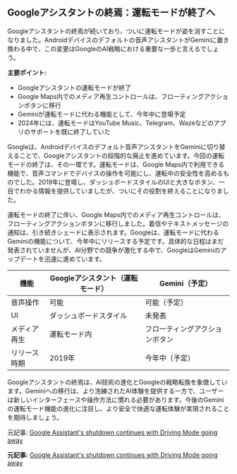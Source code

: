 ## Googleアシスタントの終焉：運転モードが終了へ

Googleアシスタントの終焉が続いており、ついに運転モードが姿を消すことになりました。Androidデバイスのデフォルトの音声アシスタントがGeminiに置き換わる中で、この変更はGoogleのAI戦略における重要な一歩と言えるでしょう。

**主要ポイント:**

* Googleアシスタントの運転モードが終了
* Google Maps内でのメディア再生コントロールは、フローティングアクションボタンに移行
* Geminiが運転モードに代わる機能として、今年中に登場予定
* 2024年には、運転モードはYouTube Music、Telegram、Wazeなどのアプリのサポートを既に終了していた

Googleは、Androidデバイスのデフォルト音声アシスタントをGeminiに切り替えることで、Googleアシスタントの段階的な廃止を進めています。今回の運転モードの終了は、その一環です。運転モードは、Google Maps内で利用できる機能で、音声コマンドでデバイスの操作を可能にし、運転中の安全性を高めるものでした。2019年に登場し、ダッシュボードスタイルのUIと大きなボタン、一目でわかる情報を提供していましたが、ついにその役割を終えることになりました。

運転モードの終了に伴い、Google Maps内でのメディア再生コントロールは、フローティングアクションボタンに移行しました。着信やテキストメッセージの通知は、引き続きシェードに表示されます。Googleは、運転モードに代わるGeminiの機能について、今年中にリリースする予定です。具体的な日程はまだ発表されていませんが、AI分野での競争が激化する中で、GoogleはGeminiのアップデートを迅速に進めています。

| 機能 | Googleアシスタント（運転モード） | Gemini（予定） |
| ------------- | -------------------------------- | ------------- |
| 音声操作 | 可能 | 可能（予定） |
| UI | ダッシュボードスタイル | 未発表 |
| メディア再生 | 運転モード内 | フローティングアクションボタン |
| リリース時期 | 2019年 | 今年中（予定） |

Googleアシスタントの終焉は、AI技術の進化とGoogleの戦略転換を象徴しています。Geminiへの移行は、より洗練されたAI体験を提供する一方で、ユーザーは新しいインターフェースや操作方法に慣れる必要があります。今後のGeminiの運転モード機能の進化に注目し、より安全で快適な運転体験が実現されることを期待しましょう。

元記事: [Google Assistant's shutdown continues with Driving Mode going away](https://www.androidpolice.com/google-assistant-driving-mode-shutting-down/)


**元記事:** [Google Assistant's shutdown continues with Driving Mode going away](https://tech.yahoo.com/ai/articles/google-assistants-shutdown-continues-driving-214840162.html)